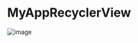 # MyAppRecyclerView
![image](https://github.com/dennyscontreras/MyAppRecyclerView/assets/69157457/60fea06e-0c75-4287-8856-3a1ffeffe4ce)
